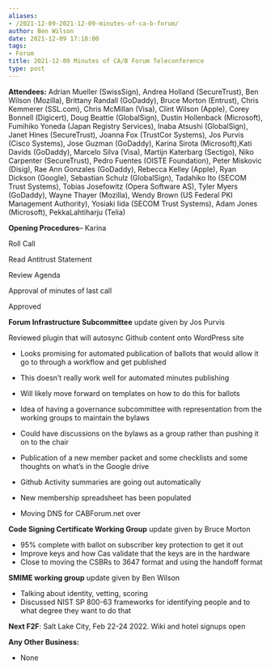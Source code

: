 ```yaml
---
aliases:
- /2021-12-09-2021-12-09-minutes-of-ca-b-forum/
author: Ben Wilson
date: 2021-12-09 17:18:00
tags:
- Forum
title: 2021-12-09 Minutes of CA/B Forum Teleconference
type: post
---
```


**Attendees:** Adrian Mueller (SwissSign), Andrea Holland (SecureTrust), Ben Wilson (Mozilla), Brittany Randall (GoDaddy), Bruce Morton (Entrust), Chris Kemmerer (SSL.com), Chris McMillan (Visa), Clint Wilson (Apple), Corey Bonnell (Digicert), Doug Beattie (GlobalSign), Dustin Hollenback (Microsoft), Fumihiko Yoneda (Japan Registry Services), Inaba Atsushi (GlobalSign), Janet Hines (SecureTrust), Joanna Fox (TrustCor Systems), Jos Purvis (Cisco Systems), Jose Guzman (GoDaddy), Karina Sirota (Microsoft),Kati Davids (GoDaddy), Marcelo Silva (Visa), Martijn Katerbarg (Sectigo), Niko Carpenter (SecureTrust), Pedro Fuentes (OISTE Foundation), Peter Miskovic (Disig), Rae Ann Gonzales (GoDaddy), Rebecca Kelley (Apple), Ryan Dickson (Google), Sebastian Schulz (GlobalSign), Tadahiko Ito (SECOM Trust Systems), Tobias Josefowitz (Opera Software AS), Tyler Myers (GoDaddy), Wayne Thayer (Mozilla), Wendy Brown (US Federal PKI Management Authority), Yosiaki Iida (SECOM Trust Systems), Adam Jones (Microsoft), PekkaLahtiharju (Telia)

**Opening Procedures**– Karina

Roll Call

Read Antitrust Statement

Review Agenda

Approval of minutes of last call

Approved

**Forum Infrastructure Subcommittee** update given by Jos Purvis

Reviewed plugin that will autosync Github content onto WordPress site

- Looks promising for automated publication of ballots that would allow it go to through a workflow and get published

- This doesn’t really work well for automated minutes publishing

- Will likely move forward on templates on how to do this for ballots

- Idea of having a governance subcommittee with representation from the working groups to maintain the bylaws

- Could have discussions on the bylaws as a group rather than pushing it on to the chair

- Publication of a new member packet and some checklists and some thoughts on what’s in the Google drive

- Github Activity summaries are going out automatically

- New membership spreadsheet has been populated

- Moving DNS for CABForum.net over

**Code Signing Certificate Working Group** update given by Bruce Morton

- 95% complete with ballot on subscriber key protection to get it out
- Improve keys and how Cas validate that the keys are in the hardware
- Close to moving the CSBRs to 3647 format and using the handoff format

**SMIME working group** update given by Ben Wilson

- Talking about identity, vetting, scoring
- Discussed NIST SP 800-63 frameworks for identifying people and to what degree they want to do that

**Next F2F**: Salt Lake City, Feb 22-24 2022. Wiki and hotel signups open

**Any Other Business:**

- None